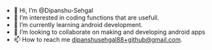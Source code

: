 - 👋 Hi, I’m @Dipanshu-Sehgal
- 👀 I’m interested in coding functions that are usefull.
- 🌱 I’m currently learning android development.
- 💞️ I’m looking to collaborate on making and developing android apps
- 📫 How to reach me dipanshusehgal88+github@gmail.com.

<!---
Dipanshu-Sehgal/Dipanshu-Sehgal is a ✨ special ✨ repository because its `README.md` (this file) appears on your GitHub profile.
You can click the Preview link to take a look at your changes.
--->
